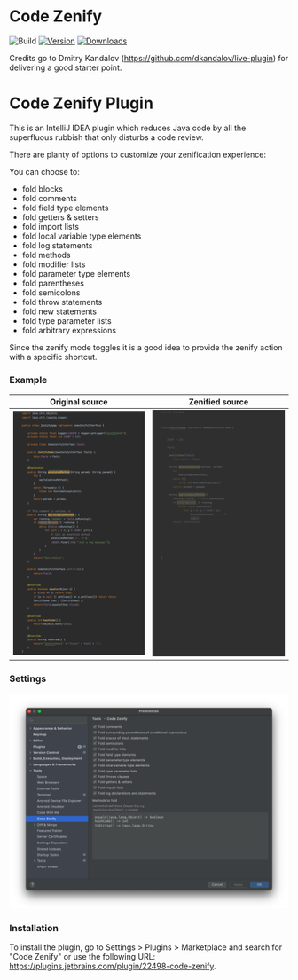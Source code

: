 # Code Zenify

![Build](https://github.com/stephan-james/de-sjd-zenify/workflows/Build/badge.svg)
[![Version](https://img.shields.io/jetbrains/plugin/v/22498-code-zenify.svg)](https://plugins.jetbrains.com/plugin/22498-code-zenify)
[![Downloads](https://img.shields.io/jetbrains/plugin/d/22498-code-zenify.svg)](https://plugins.jetbrains.com/plugin/22498-code-zenify)

Credits go to Dmitry Kandalov (https://github.com/dkandalov/live-plugin) for delivering a good starter point.

<!-- Plugin description -->

# Code Zenify Plugin

This is an IntelliJ IDEA plugin which reduces Java code by all the superfluous rubbish that only disturbs a code review.

There are planty of options to customize your zenification experience:

You can choose to:
- fold blocks
- fold comments
- fold field type elements
- fold getters & setters
- fold import lists
- fold local variable type elements
- fold log statements
- fold methods
- fold modifier lists
- fold parameter type elements
- fold parentheses
- fold semicolons
- fold throw statements
- fold new statements
- fold type parameter lists
- fold arbitrary expressions

Since the zenify mode toggles it is a good idea to provide the zenify action with a specific shortcut.

<!-- Plugin description end -->

### Example

| Original source  | Zenified source           |
|------------------|---------------------------|
| ![Before](assets/LongCode.png)    | ![After](assets/ShortCode.png) |

### Settings
![Settings](assets/Settings.png)


### Installation

To install the plugin, go to Settings > Plugins > Marketplace and search for "Code Zenify" or use the following URL: https://plugins.jetbrains.com/plugin/22498-code-zenify.
